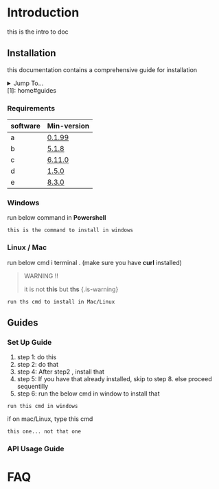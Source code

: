 <!-- TITLE: Neutrinos Doc -->
<!-- SUBTITLE: docs for nos -->

# Introduction
this is the intro to doc
## Installation
this documentation contains a comprehensive guide for installation 

<details>
<summary>Jump To...</summary>
<details>
<summary> [Guides][1]</summary>

* markdown list 1
	1. nested list 1
	2. nested list 2
* markdown list 2

</details>
</details>
[1]: home#guides

### Requirements
software | Min-version
-|-
a  | [0.1.99]()
b | [5.1.8]()
c | [6.11.0]()
d | [1.5.0]()
e | [8.3.0]()
### Windows
run below command in **Powershell**
		
```
this is the command to install in windows

```

### Linux / Mac
run below cmd i terminal . (make sure you have **curl** installed)
 
> WARNING !!
> 
> it is not **this** but **ths**
{.is-warning}

```
run ths cmd to install in Mac/Linux
```
## Guides


### Set Up Guide

1. step 1: do this
2. step 2: do that
3. step 4: After step2 , install that
4. step 5: If you have that already installed, skip to step 8. else proceed sequentilly
5. step 6: run the below cmd in window to install that
		
```
run this cmd in windows
```

if on mac/Linux, type this cmd

```
this one... not that one
```
</details>

### API Usage Guide

# FAQ

	